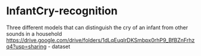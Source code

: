 # InfantCry-recognition
Three different models that can distinguish the cry of an infant from other sounds in a household
https://drive.google.com/drive/folders/1dLqEuqIrDKSmbpx0rhP9_BfBZnFrhzq4?usp=sharing - dataset
